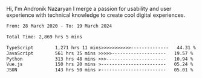 Hi, I'm Andronik Nazaryan
I merge a passion for usability and user experience with technical knowledge to create cool digital experiences.


<!--START_SECTION:waka-->

```txt
From: 28 March 2020 - To: 19 March 2024

Total Time: 2,869 hrs 5 mins

TypeScript        1,271 hrs 11 mins>>>>>>>>>>>--------------   44.31 %
JavaScript        561 hrs 35 mins >>>>>--------------------   19.57 %
Python            313 hrs 48 mins >>>----------------------   10.94 %
Vue.js            150 hrs 20 mins >------------------------   05.24 %
JSON              143 hrs 50 mins >------------------------   05.01 %
```

<!--END_SECTION:waka-->
